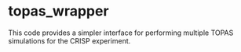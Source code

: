 # topas_wrapper
This code provides a simpler interface for performing multiple TOPAS simulations for the CRISP experiment. 
